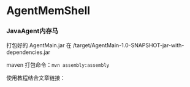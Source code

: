 # AgentMemShell

### JavaAgent内存马
打包好的 AgentMain.jar 在 /target/AgentMain-1.0-SNAPSHOT-jar-with-dependencies.jar

maven 打包命令：`mvn assembly:assembly`

使用教程结合文章链接：
